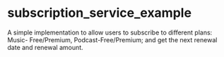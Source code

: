# subscription_service_example
A simple implementation to allow users to subscribe to different plans: Music- Free/Premium, Podcast-Free/Premium; and get the next renewal date and renewal amount.
